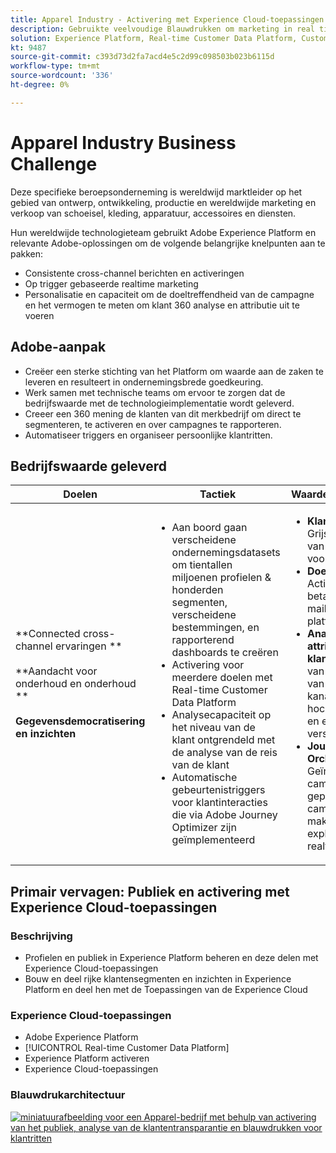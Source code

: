 ```yaml
---
title: Apparel Industry - Activering met Experience Cloud-toepassingen
description: Gebruikte veelvoudige Blauwdrukken om marketing in real time, dwars-kanaalactivering, en dwars-kanaalanalyse toe te laten.
solution: Experience Platform, Real-time Customer Data Platform, Customer Journey Analytics, Journey Orchestration
kt: 9487
source-git-commit: c393d73d2fa7acd4e5c2d99c098503b023b6115d
workflow-type: tm+mt
source-wordcount: '336'
ht-degree: 0%

---
```



# Apparel Industry Business Challenge

Deze specifieke beroepsonderneming is wereldwijd marktleider op het gebied van ontwerp, ontwikkeling, productie en wereldwijde marketing en verkoop van schoeisel, kleding, apparatuur, accessoires en diensten.

Hun wereldwijde technologieteam gebruikt Adobe Experience Platform en relevante Adobe-oplossingen om de volgende belangrijke knelpunten aan te pakken:

* Consistente cross-channel berichten en activeringen
* Op trigger gebaseerde realtime marketing
* Personalisatie en capaciteit om de doeltreffendheid van de campagne en het vermogen te meten om klant 360 analyse en attributie uit te voeren

## Adobe-aanpak

* Creëer een sterke stichting van het Platform om waarde aan de zaken te leveren en resulteert in ondernemingsbrede goedkeuring.
* Werk samen met technische teams om ervoor te zorgen dat de bedrijfswaarde met de technologieimplementatie wordt geleverd.
* Creeer een 360 mening de klanten van dit merkbedrijf om direct te segmenteren, te activeren en over campagnes te rapporteren.
* Automatiseer triggers en organiseer persoonlijke klantritten.

## Bedrijfswaarde geleverd

| Doelen | Tactiek | Waarde ontgrendeld |
|---|---|---|
| **Connected cross-channel ervaringen **<br></br>**Aandacht voor onderhoud en onderhoud **<br></br>**Gegevensdemocratisering en inzichten**</ul> | <ul><li>Aan boord gaan verscheidene ondernemingsdatasets om tientallen miljoenen profielen &amp; honderden segmenten, verscheidene bestemmingen, en rapporterend dashboards te creëren</li><li>Activering voor meerdere doelen met Real-time Customer Data Platform</li><li>Analysecapaciteit op het niveau van de klant ontgrendeld met de analyse van de reis van de klant</li><li>Automatische gebeurtenistriggers voor klantinteracties die via Adobe Journey Optimizer zijn geïmplementeerd</li></ul> | <ul><li><strong> Klantprofiel: </strong>360 Grijsweergave van de klanten voor segmentatie</li><li><strong>Doelacties: </strong>Activering op betaalmedia, e-mail en sociale platforms</li><li><strong>Analyse en attributie van klant: </strong>Analyse van de toewijzing van meerdere kanalen is ad-hocbeschikbaar en eenvoudig verspreid<li><strong>Journey Orchestration: </strong> Geïnteractiveerde campagnes en geplande campagnes maken en exploiteren met realtime-context</li></ul> |

## Primair vervagen: Publiek en activering met Experience Cloud-toepassingen

### Beschrijving

<ul><li>Profielen en publiek in Experience Platform beheren en deze delen met Experience Cloud-toepassingen</li><li>Bouw en deel rijke klantensegmenten en inzichten in Experience Platform en deel hen met de Toepassingen van de Experience Cloud</li></ul>

### Experience Cloud-toepassingen

<ul><li>Adobe Experience Platform</li><li>[!UICONTROL Real-time Customer Data Platform]</li><li>Experience Platform activeren</li><li>Experience Cloud-toepassingen</li></ul>

### Blauwdrukarchitectuur

<a href="https://experienceleague.adobe.com/docs/blueprints-learn/architecture/audience-activation/platform-and-applications.html?lang=en"><img alt="miniatuurafbeelding voor een Apparel-bedrijf met behulp van activering van het publiek, analyse van de klantentransparantie en blauwdrukken voor klantritten" src="https://experienceleague.adobe.com/docs/blueprints-learn/assets/aep+apps_vertical.svg?lang=en"/></a>




